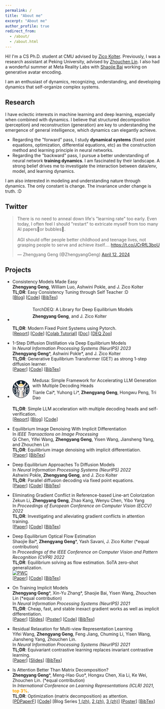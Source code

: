 ```yaml
---
permalink: /
title: "About me"
excerpt: "About me"
author_profile: true
redirect_from: 
  - /about/
  - /about.html
---
```


Hi! I'm a CS Ph.D. student at CMU advised by [Zico Kolter](https://zicokolter.com/). Previously, I was a research assistant at Peking University, advised by [Zhouchen Lin](https://zhouchenlin.github.io/). I also had a wonderful summer at Meta Reality Labs with [Shaojie Bai](https://scholar.google.com/citations?user=DLVP3PcAAAAJ&hl=en) working on generative avatar encoding.

I am an enthusiast of dynamics, recognizing, understanding, and developing dynamics that self-organize complex systems. 

Research
---------

I have eclectic interests in machine learning and deep learning, especially when combined with dynamics. I believe that structured decomposition (perception) and reconstruction (generation) are key to understanding the emergence of general intelligence, which dynamics can elegantly achieve.

- Regarding the "forward" pass, I study **dynamical systems** (fixed point equations, optimization, differential equations, etc) as the construction method and learning principle in neural networks.
- Regarding the "backward" pass, I pursue a better understanding of neural network **training dynamics**. I am fascinated by their landscape. A strong belief drives me to investigate the interaction between data/env, model, and learning dynamics.

I am also interested in modeling and understanding nature through dynamics. The only constant is change. The invariance under change is truth. :D

Twitter
---------

<blockquote class="twitter-tweet"><p lang="en" dir="ltr">There is no need to anneal down life&#39;s &quot;learning rate&quot; too early. Even today, I often feel I should &quot;restart&quot; to extricate myself from too many AI papers📝or bubbles🫧.<br><br>AGI should offer people better childhood and teenage lives, not grasping people to serve and achieve itself.… <a href="https://t.co/JCrRfL3boU">https://t.co/JCrRfL3boU</a></p>&mdash; Zhengyang Geng (@ZhengyangGeng) <a href="https://twitter.com/ZhengyangGeng/status/1778672398046216314?ref_src=twsrc%5Etfw">April 12, 2024</a></blockquote> <script async src="https://platform.twitter.com/widgets.js" charset="utf-8"></script>

Projects
---------

- Consistency Models Made Easy \
  **Zhengyang Geng**, William Luo, Ashwini Pokle, and J. Zico Kolter \
  **TL;DR**: Easy Consistency Tuning through Self Teacher :D \
  [[Blog](https://gsunshine.notion.site/Consistency-Models-Made-Easy-954205c0b4a24c009f78719f43b419cc?pvs=4)] [[Code](https://github.com/locuslab/ect)] [[BibTex](https://github.com/Gsunshine/Gsunshine.github.io/blob/master/assets/bib/ect.bib)] 

- <div style="display: flex; align-items: center; gap: 10px;">
    <img src="/images/TorchDEQ_Logo.gif" alt="TorchDEQ Logo" width="55">
    <div>
      <p style="margin-bottom: 5px;margin-top: 5px;">TorchDEQ: A Library for Deep Equilibrium Models</p>
      <p style="margin-top: 5px;margin-bottom: 5px"><strong>Zhengyang Geng</strong>, and J. Zico Kolter</p>
    </div>
  </div>

  **TL;DR**: Modern Fixed Point Systems using Pytorch. \
  [[Report](https://arxiv.org/abs/2310.18605)] [[Code](https://github.com/locuslab/get)] [[Colab Tutorial](https://colab.research.google.com/drive/12HiUnde7qLadeZGGtt7FITnSnbUmJr-I?usp=sharing)] [[Doc](https://torchdeq.readthedocs.io/en/latest/get_started.html)] [[DEQ Zoo](https://torchdeq.readthedocs.io/en/latest/deq-zoo/model.html)]

- 1-Step Diffusion Distillation via Deep Equilibrium Models \
  In *Neural Information Processing Systems (NeurIPS) 2023* \
  **Zhengyang Geng**\*, Ashwini Pokle\*, and J. Zico Kolter \
  **TL;DR**: Generative Equilibrium Transformer (GET) as strong 1-step diffusion learner. \
  [[Paper](https://openreview.net/pdf?id=f9eVDYrKXI)] [[Code](https://github.com/locuslab/get)] [[BibTex](https://github.com/Gsunshine/Gsunshine.github.io/blob/master/assets/bib/deq-diffusion.bib)] 

- <div style="display: flex; align-items: center; gap: 10px;">
    <img src="/images/Medusa_logo.png" alt="Medusa Logo" width="55">
    <div>
      <p style="margin-bottom: 5px;margin-top: 5px;">Medusa: Simple Framework for Accelerating LLM Generation with Multiple Decoding Heads</p>
      <p style="margin-top: 5px;margin-bottom: 5px"> Tianle Cai*, Yuhong Li*, <strong>Zhengyang Geng</strong>, Hongwu Peng, Tri Dao</p>
    </div>
  </div>

  **TL;DR**: Simple LLM acceleration with multiple decoding heads and self-verification. \
  [[Report](https://arxiv.org/abs/2401.10774)] [[Blog](https://sites.google.com/view/medusa-llm)] [[Code](https://github.com/FasterDecoding/Medusa)] 

- Equilibrium Image Denoising With Implicit Differentiation \
  In *IEEE Transactions on Image Processing* \
  Qi Chen, Yifei Wang, **Zhengyang Geng**, Yisen Wang, Jiansheng Yang, and Zhouchen Lin \
  **TL;DR**: Equilibrium image denoising with implicit differentiation. \
  [[Paper](https://ieeexplore.ieee.org/abstract/document/100705887)] [[BibTex](https://github.com/Gsunshine/Gsunshine.github.io/blob/master/assets/bib/nerd.bib)]

- Deep Equilibrium Approaches To Diffusion Models \
  In *Neural Information Processing Systems (NeurIPS) 2022* \
  Ashwini Pokle, **Zhengyang Geng**, and J. Zico Kolter \
  **TL;DR**: Parallel diffusion decoding via fixed point equations. \
  [[Paper](https://arxiv.org/abs/2210.12867)] [[Code](https://github.com/locuslab/deq-ddim)] [[BibTex](https://github.com/Gsunshine/Gsunshine.github.io/blob/master/assets/bib/deq-diffusion.bib)] 

- Eliminating Gradient Conflict in Reference-based Line-art Colorization \
  Zekun Li, **Zhengyang Geng**, Zhao Kang, Wenyu Chen, Yibo Yang \
  In *Proceedings of European Conference on Computer Vision (ECCV) 2022* \
  **TL;DR**: Investigating and alleviating gradient conflicts in attention training. \
  [[Paper](https://arxiv.org/abs/2207.06095)] [[Code](https://github.com/kunkun0w0/SGA)] [[BibTex](https://github.com/Gsunshine/Gsunshine.github.io/blob/master/assets/bib/sga.bib)]

- Deep Equilibrium Optical Flow Estimation \
  Shaojie Bai\*, **Zhengyang Geng**\*, Yash Savani, J. Zico Kolter
  (\*equal contribution) \
  In *Proceedings of the IEEE Conference on Computer Vision and Pattern Recognition (CVPR) 2022* \
  **TL;DR**: Equilibrium solving as flow estimation. SoTA zero-shot generalization. \
    [![PWC](https://img.shields.io/endpoint.svg?url=https://paperswithcode.com/badge/deep-equilibrium-optical-flow-estimation/optical-flow-estimation-on-kitti-2015-train)](https://paperswithcode.com/sota/optical-flow-estimation-on-kitti-2015-train?p=deep-equilibrium-optical-flow-estimation) \
  [[Paper](https://arxiv.org/abs/2204.08442)] [[Code](https://github.com/locuslab/deq-flow)] [[BibTex](https://github.com/Gsunshine/Gsunshine.github.io/blob/master/assets/bib/deq-flow.bib)] 

- On Training Implicit Models \
  **Zhengyang Geng**\*, Xin-Yu Zhang\*, Shaojie Bai, Yisen Wang, Zhouchen Lin
  (\*equal contribution) \
  In *Neural Information Processing Systems (NeurIPS) 2021* \
  **TL;DR**: Cheap, fast, and stable inexact gradient works as well as implicit differentiation. \
  [[Paper](https://arxiv.org/pdf/2111.05177.pdf)] [[Slides](https://github.com/Gsunshine/Gsunshine.github.io/blob/master/assets/slides/2021_NeurIPS_On_Training_Implicit_Models_slides.pdf)] [[Poster](https://github.com/Gsunshine/Gsunshine.github.io/blob/master/assets/poster/2021_NeurIPS_On_Training_Implicit_Models_poster.pdf)] [[Code](https://github.com/Gsunshine/phantom_grad)] [[BibTex](https://github.com/Gsunshine/Gsunshine.github.io/blob/master/assets/bib/phantom_grad.bib)] 

- Residual Relaxation for Multi-view Representation Learning \
  Yifei Wang, **Zhengyang Geng**, Feng Jiang, Chuming Li, Yisen Wang, Jiansheng Yang, Zhouchen Lin. \
  In *Neural Information Processing Systems (NeurIPS) 2021* \
  **TL;DR**: Equivariant contrastive learning replaces invariant contrastive learning. \
  [[Paper](https://arxiv.org/pdf/2110.15348.pdf)] [[Slides](https://yifeiwang77.github.io/files/slides/NeurIPS2021_Prelax_slides.pdf)] [[BibTex](https://github.com/Gsunshine/Gsunshine.github.io/blob/master/assets/bib/prelax.bib)]

- Is Attention Better Than Matrix Decomposition? \
  **Zhengyang Geng**\*, Meng-Hao Guo\*, Hongxu Chen, Xia Li, Ke Wei, Zhouchen Lin.
  (\*equal contribution) \
  In *International Conference on Learning Representations (ICLR) 2021*, **<font color='orange'>top 3%</font>**. \
  **TL;DR**: Optimization (matrix decomposition) as attention. \
  [[PDPaperF](https://arxiv.org/pdf/2109.04553.pdf)] [[Code](https://github.com/Gsunshine/Enjoy-Hamburger)] [Blog Series [1 (zh)](https://zhuanlan.zhihu.com/p/369769485), [2 (zh)](https://zhuanlan.zhihu.com/p/369855045), [3 (zh)](https://zhuanlan.zhihu.com/p/370410446)] [[Poster](https://github.com/Gsunshine/Gsunshine.github.io/blob/master/assets/poster/2021_ICLR_Ham_poster.png)] [[BibTex](https://github.com/Gsunshine/Gsunshine.github.io/blob/master/assets/bib/ham.bib)] 

  
  